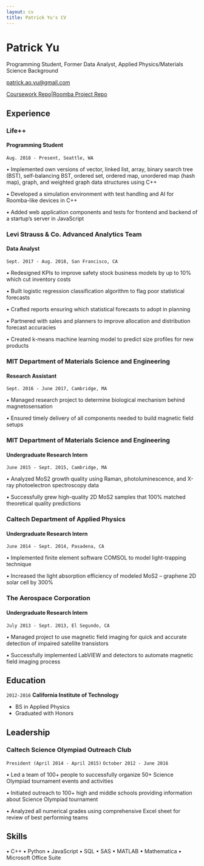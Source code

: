 ```yaml
---
layout: cv
title: Patrick Yu's CV
---
```

# Patrick Yu
Programming Student, Former Data Analyst, Applied Physics/Materials Science Background

patrick.ao.yu@gmail.com

<div id="webaddress">
<a href="https://dev.azure.com/flashhire/_git/PatrickYu?path=%2FPractice">Coursework Repo</a>|<a href="https://dev.azure.com/flashhire/_git/PatrickYu?path=%2FRoomba">Roomba Project Repo</a>
</div>


## Experience
### Life++
#### Programming Student 
`Aug. 2018 - Present, Seattle, WA`

•	Implemented own versions of vector, linked list, array, binary search tree (BST), self-balancing BST, ordered set, ordered map, unordered map (hash map), graph, and weighted graph data structures using C++

•	Developed a simulation environment with test handling and AI for Roomba-like devices in C++

•	Added web application components and tests for frontend and backend of a startup’s server in JavaScript

### Levi Strauss & Co. Advanced Analytics Team
#### Data Analyst 								 
`Sept. 2017 - Aug. 2018, San Francisco, CA`

•	Redesigned KPIs to improve safety stock business models by up to 10% which cut inventory costs

•	Built logistic regression classification algorithm to flag poor statistical forecasts

•	Crafted reports ensuring which statistical forecasts to adopt in planning

•	Partnered with sales and planners to improve allocation and distribution forecast accuracies

•	Created k-means machine learning model to predict size profiles for new products
 
### MIT Department of Materials Science and Engineering
#### Research Assistant
`Sept. 2016 - June 2017, Cambridge, MA`

•	Managed research project to determine biological mechanism behind magnetosensation

•	Ensured timely delivery of all components needed to build magnetic field setups

### MIT Department of Materials Science and Engineering
#### Undergraduate Research Intern                                                                    
`June 2015 - Sept. 2015, Cambridge, MA`

•	Analyzed MoS2 growth quality using Raman, photoluminescence, and X-ray photoelectron spectroscopy data

•	Successfully grew high-quality 2D MoS2 samples that 100% matched theoretical quality predictions

### Caltech Department of Applied Physics 
#### Undergraduate Research Intern
`June 2014 - Sept. 2014, Pasadena, CA`

•	Implemented finite element software COMSOL to model light-trapping technique

•	Increased the light absorption efficiency of modeled MoS2 – graphene 2D solar cell by 300%

### The Aerospace Corporation
#### Undergraduate Research Intern
`July 2013 - Sept. 2013, El Segundo, CA`

•	Managed project to use magnetic field imaging for quick and accurate detection of impaired satellite transistors

•	Successfully implemented LabVIEW and detectors to automate magnetic field imaging process

## Education

`2012-2016`
__California Institute of Technology__

- BS in Applied Physics
- Graduated with Honors

## Leadership
### Caltech Science Olympiad Outreach Club
`President (April 2014 - April 2015)` 
`October 2012 - June 2016`

•	Led a team of 100+ people to successfully organize 50+ Science Olympiad tournament events and activities

•	Initiated outreach to 100+ high and middle schools providing information about Science Olympiad tournament 

•	Analyzed all numerical grades using comprehensive Excel sheet for review of best performing teams

## Skills

• C++ • Python • JavaScript • SQL • SAS • MATLAB • Mathematica • Microsoft Office Suite

<!-- ### Footer

Last updated: Dec 2018 -->


